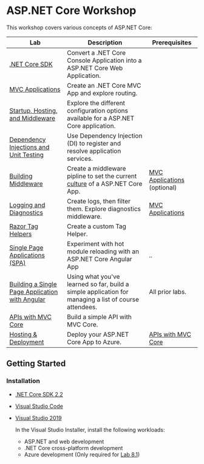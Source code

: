 
# ASP.NET Core Workshop

This workshop covers various concepts of ASP.NET Core:

|Lab|Description|Prerequisites|
--|--|--|
|[.NET Core SDK](Labs\1.%20Introduction%20to%20the%20.NET%20Core%20SDK.md) | Convert a .NET Core Console Application into a ASP.NET Core Web Application. |
|[MVC Applications](Labs\2.%20MVC%20Applications%20with%20ASP.NET%20Core.md) | Create an .NET Core MVC App and explore routing.
|[Startup, Hosting, and Middleware](Labs\3.%20Startup,%20Hosting%20and%20Middleware.md) | Explore the different configuration options available for a ASP.NET Core application.
|[Dependency Injections and Unit Testing](Labs\4.%20Dependency%20Injection%20&%20Unit%20Testing.md) | Use Dependency Injection (DI) to register and resolve application services.
|[Building Middleware](Labs\4.5%20Building%20Middleware.md) | Create a middleware pipline to set the current [culture](https://docs.microsoft.com/en-us/dotnet/api/system.globalization.cultureinfo) of a ASP.NET Core App. |[MVC Applications](Labs\2.%20MVC%20Applications%20with%20ASP.NET%20Core.md) (optional)
|[Logging and Diagnostics](Labs\5.%20Logging%20and%20Diagnostics.md) | Create logs, then filter them. Explore diagnostics middleware. | [MVC Applications](Labs\2.%20MVC%20Applications%20with%20ASP.NET%20Core.md)
|[Razor Tag Helpers](Labs\6.%20Working%20with%20Razor%20Tag%20Helpers.md) | Create a custom Tag Helper. |
|[Single Page Applications (SPA)](Labs\7.%20Single%20Page%20Applications.md) | Experiment with hot module reloading with an ASP.NET Core Angular App | ..
|[Building a Single Page Application with Angular](Labs\7.5%20App%20building%20-%20Attendee%20List.md) | Using what you've learned so far, build a simple application for managing a list of course attendees. | All prior labs.
|[APIs with MVC Core](Labs\8.%20APIs%20with%20MVC%20Core.md) | Build a simple API with MVC Core. |
|[Hosting & Deployment](Labs\8.1%20Hosting%20&%20Deployment.md)| Deploy your ASP.NET Core App to Azure. | [APIs with MVC Core](Labs\8.%20APIs%20with%20MVC%20Core.md)

## Getting Started

### Installation

- [.NET Core SDK 2.2](https://dotnet.microsoft.com/download)
- [Visual Studio Code](https://visualstudio.microsoft.com/downloads/)
- [Visual Studio 2019](https://visualstudio.microsoft.com/downloads/)

    In the Visual Studio Installer, install the following workloads:

    - ASP.NET and web development
    - .NET Core cross-platform development
    - Azure development (Only required for [Lab 8.1](Labs\8.1%20Hosting%20&%20Deployment.md))

